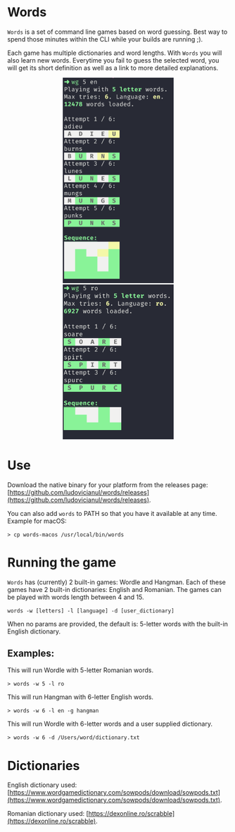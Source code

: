 # Words
`Words` is a set of command line games based on word guessing. Best way to spend those minutes within the CLI while your builds are running ;).  

Each game has multiple dictionaries and word lengths. With `Words` you will also learn new words. Everytime you fail to guess the selected word, you will get its short definition as well as a link to more detailed explanations.

<p  align="center">
  <img src="./images/game1.png" width="50%"  />
  <img src="./images/game2.png" width="50%" /> 
</p>

# Use
Download the native binary for your platform from the releases page: [https://github.com/ludovicianul/words/releases](https://github.com/ludovicianul/words/releases).

You can also add `words` to PATH so that you have it available at any time. Example for macOS:

```shell
> cp words-macos /usr/local/bin/words
```

# Running the game
`Words` has (currently) 2 built-in games: Wordle and Hangman. Each of these games have 2 built-in dictionaries: English and Romanian. The games can be played with words length between 4 and 15.

```shell
words -w [letters] -l [language] -d [user_dictionary]
```

When no params are provided, the default is: 5-letter words with the built-in English dictionary.

## Examples:

This will run Wordle with 5-letter Romanian words.

```shell
> words -w 5 -l ro
```

This will run Hangman with 6-letter English words.

```shell
> words -w 6 -l en -g hangman
```

This will run Wordle with 6-letter words and a user supplied dictionary.

```shell
> words -w 6 -d /Users/word/dictionary.txt
```

# Dictionaries
English dictionary used: [https://www.wordgamedictionary.com/sowpods/download/sowpods.txt](https://www.wordgamedictionary.com/sowpods/download/sowpods.txt).

Romanian dictionary used: [https://dexonline.ro/scrabble](https://dexonline.ro/scrabble).